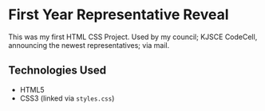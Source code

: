 # First Year Representative Reveal

This was my first HTML CSS Project. 
Used by my council; KJSCE CodeCell, announcing the newest representatives; via mail.


## Technologies Used

- HTML5
- CSS3 (linked via `styles.css`)






